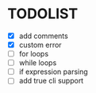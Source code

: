 # TODOLIST

- [x] add comments
- [x] custom error
- [ ] for loops
- [ ] while loops
- [ ] if expression parsing
- [ ] add true cli support
